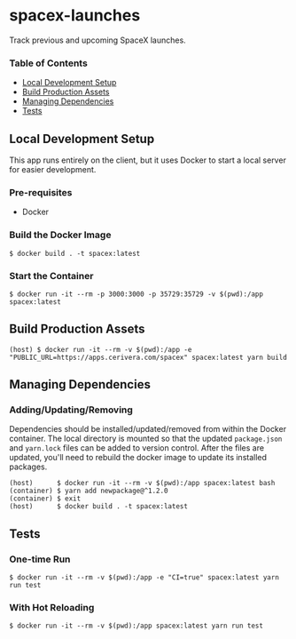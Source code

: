 # spacex-launches

Track previous and upcoming SpaceX launches.

### Table of Contents
* [Local Development Setup](#local-setup)
* [Build Production Assets](#deploy-prod)
* [Managing Dependencies](#managing-dependencies)
* [Tests](#tests)

## Local Development Setup <a name="local-setup"></a>

This app runs entirely on the client, but it uses Docker to start a local server for easier development.

###  Pre-requisites

* Docker

### Build the Docker Image

`$ docker build . -t spacex:latest`

### Start the Container

`$ docker run -it --rm -p 3000:3000 -p 35729:35729 -v $(pwd):/app spacex:latest`

## Build Production Assets <a name="deploy-prod"></a>

```
(host) $ docker run -it --rm -v $(pwd):/app -e "PUBLIC_URL=https://apps.cerivera.com/spacex" spacex:latest yarn build
```

## Managing Dependencies <a name="managing-dependencies"></a>

### Adding/Updating/Removing

Dependencies should be installed/updated/removed from within the Docker container.  The local directory is mounted so that the updated `package.json` and `yarn.lock` files can be added to version control.  After the files are updated, you'll need to rebuild the docker image to update its installed packages.

```
(host)      $ docker run -it --rm -v $(pwd):/app spacex:latest bash
(container) $ yarn add newpackage@^1.2.0
(container) $ exit
(host)      $ docker build . -t spacex:latest
```

## Tests <a name="tests"></a>

### One-time Run

`$ docker run -it --rm -v $(pwd):/app -e "CI=true" spacex:latest yarn run test`

### With Hot Reloading

`$ docker run -it --rm -v $(pwd):/app spacex:latest yarn run test`
